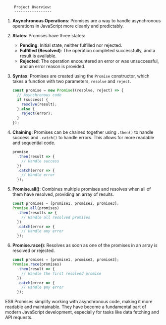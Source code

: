 		Project Overview:
		-----------------


1. **Asynchronous Operations**: Promises are a way to handle asynchronous operations in JavaScript more cleanly and predictably.

2. **States**: Promises have three states: 
   - **Pending**: Initial state, neither fulfilled nor rejected.
   - **Fulfilled (Resolved)**: The operation completed successfully, and a result is available.
   - **Rejected**: The operation encountered an error or was unsuccessful, and an error reason is provided.

3. **Syntax**: Promises are created using the `Promise` constructor, which takes a function with two parameters, `resolve` and `reject`.

   ```javascript
   const promise = new Promise((resolve, reject) => {
     // Asynchronous code
     if (success) {
       resolve(result);
     } else {
       reject(error);
     }
   });
   ```

4. **Chaining**: Promises can be chained together using `.then()` to handle success and `.catch()` to handle errors. This allows for more readable and sequential code.

   ```javascript
   promise
     .then(result => {
       // Handle success
     })
     .catch(error => {
       // Handle error
     });
   ```

5. **Promise.all()**: Combines multiple promises and resolves when all of them have resolved, providing an array of results.

   ```javascript
   const promises = [promise1, promise2, promise3];
   Promise.all(promises)
     .then(results => {
       // Handle all resolved promises
     })
     .catch(error => {
       // Handle any error
     });
   ```

6. **Promise.race()**: Resolves as soon as one of the promises in an array is resolved or rejected.

   ```javascript
   const promises = [promise1, promise2, promise3];
   Promise.race(promises)
     .then(result => {
       // Handle the first resolved promise
     })
     .catch(error => {
       // Handle any error
     });
   ```

ES6 Promises simplify working with asynchronous code, making it more readable and maintainable. They have become a fundamental part of modern JavaScript development, especially for tasks like data fetching and API requests.
